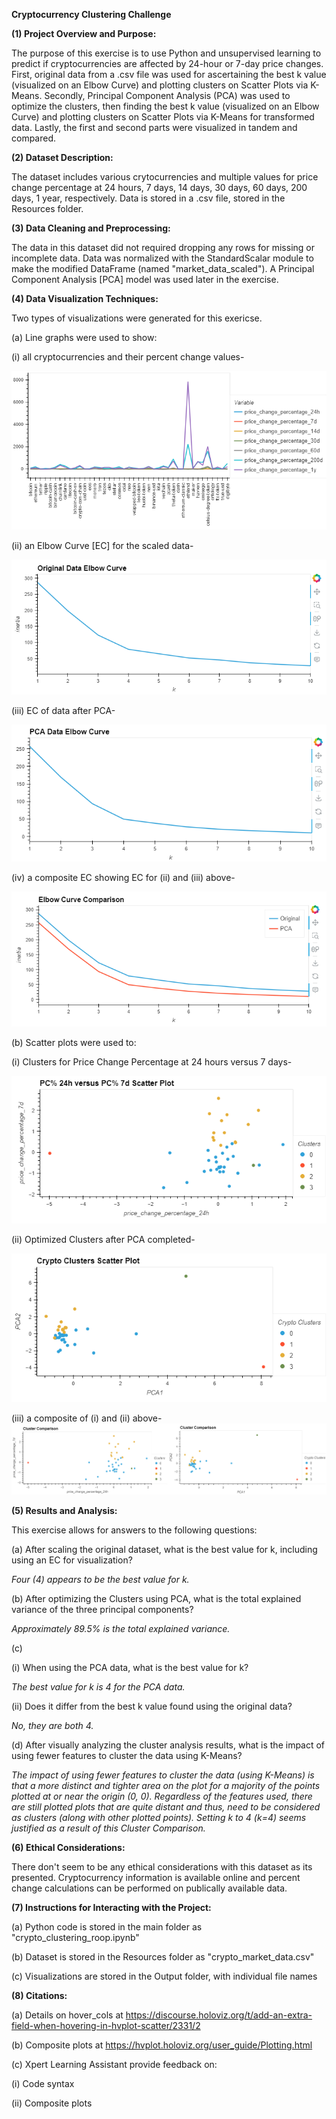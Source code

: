 **Cryptocurrency Clustering Challenge**

**(1) Project Overview and Purpose:**

The purpose of this exercise is to use Python and unsupervised learning to predict if cryptocurrencies are affected by 24-hour or 7-day price changes. First, original data from a .csv file was used for ascertaining the best k value (visualized on an Elbow Curve) and plotting clusters on Scatter Plots via K-Means. Secondly, Principal Component Analysis (PCA) was used to optimize the clusters, then finding the best k value (visualized on an Elbow Curve) and plotting clusters on Scatter Plots via K-Means for transformed data. Lastly, the first and second parts were visualized in tandem and compared.


**(2) Dataset Description:** 

The dataset includes various crytocurrencies and multiple values for price change percentage at 24 hours, 7 days, 14 days, 30 days, 60 days, 200 days, 1 year, respectively. Data is stored in a .csv file, stored in the Resources folder.


**(3) Data Cleaning and Preprocessing:**

The data in this dataset did not required dropping any rows for missing or incomplete data. Data was normalized with the StandardScalar module to make the modified DataFrame (named "market_data_scaled"). A Principal Component Analysis [PCA] model was used later in the exercise.


**(4) Data Visualization Techniques:**

Two types of visualizations were generated for this exericse. 

(a) Line graphs were used to show:

(i) all cryptocurrencies and their percent change values-

![Cryptocurrencies](Output/one_df_market_data_line_graph.png)

(ii) an Elbow Curve [EC] for the scaled data-

![Scaled Data](Output/two_original_data_elbow_curve.png)

(iii) EC of data after PCA-

![PCA Data](Output/four_pca_data_elbow_curve.png)

(iv) a composite EC showing EC for (ii) and (iii) above-

![EC Composite](Output/six_elbow_curve_comparison.png)


(b) Scatter plots were used to:

(i) Clusters for Price Change Percentage at 24 hours versus 7 days-

![24 v. 7 Clusters](Output/three_df_market_data_scaled_predictions_scatter_plot.png)

(ii) Optimized Clusters after PCA completed-

![Optimized Clusters](Output/five_crypto_clusters_scatter_plot.png)

(iii) a composite of (i) and (ii) above-
![Clusters Side by Side](Output/seven_cluster_comparison.png)



**(5) Results and Analysis:**

This exercise allows for answers to the following questions:

(a) After scaling the original dataset, what is the best value for k, including using an EC for visualization? 

_Four (4) appears to be the best value for k._

(b) After optimizing the Clusters using PCA, what is the total explained variance of the three principal components? 

_Approximately 89.5% is the total explained variance._

(c) 

(i) When using the PCA data, what is the best value for k? 

_The best value for k is 4 for the PCA data._

(ii) Does it differ from the best k value found using the original data? 

_No, they are both 4._

(d) After visually analyzing the cluster analysis results, what is the impact of using fewer features to cluster the data using K-Means? 

_The impact of using fewer features to cluster the data (using K-Means) is that a more distinct and tighter area on the plot for a majority of the points plotted at or near the origin (0, 0). Regardless of the features used, there are still plotted plots that are quite distant and thus, need to be considered as clusters (along with other plotted points). Setting k to 4 (k=4) seems justified as a result of this Cluster Comparison._


**(6) Ethical Considerations:**

There don't seem to be any ethical considerations with this dataset as its presented. Cryptocurrency information is available online and percent change calculations can be performed on publically available data.


**(7) Instructions for Interacting with the Project:**

(a) Python code is stored in the main folder as "crypto_clustering_roop.ipynb"

(b) Dataset is stored in the Resources folder as "crypto_market_data.csv"

(c) Visualizations are stored in the Output folder, with individual file names


**(8) Citations:**

(a) Details on hover_cols at https://discourse.holoviz.org/t/add-an-extra-field-when-hovering-in-hvplot-scatter/2331/2

(b) Composite plots at https://hvplot.holoviz.org/user_guide/Plotting.html

(c) Xpert Learning Assistant provide feedback on:

(i) Code syntax

(ii) Composite plots






